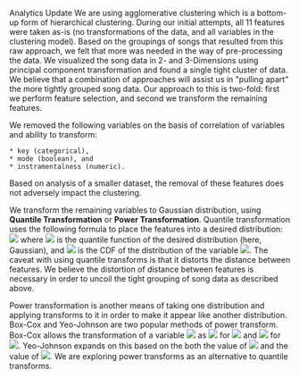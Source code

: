 Analytics Update
We are using agglomerative clustering which is a bottom-up form of hierarchical clustering. During our initial attempts, all 11 features were taken as-is (no transformations of the data, and all variables in the clustering model). Based on the groupings of songs that resulted from this raw approach, we felt that more was needed in the way of pre-processing the data. We visualized the song data in 2- and 3-Dimensions using principal component transformation and found a single tight cluster of data. We believe that a combination of approaches will assist us in "pulling apart" the more tightly grouped song data. Our approach to this is two-fold: first we perform feature selection, and second we transform the remaining features.

We removed the following variables on the basis of correlation of variables and ability to transform:

	* key (categorical),
	* mode (boolean), and
	* instramentalness (numeric).
	
Based on analysis of a smaller dataset, the removal of these features does not adversely impact the clustering. 

We transform the remaining variables to Gaussian distribution, using **Quantile Transformation** or **Power Transformation**. Quantile transformation uses the following formula to place the features into a desired distribution: 
<img src="https://latex.codecogs.com/gif.latex?G^{-1}(F(X)) " /> 
where <img src="https://latex.codecogs.com/gif.latex?G^{-1} " /> is the quantile function of the desired distribution (here, Gaussian), and <img src="https://latex.codecogs.com/gif.latex?F " /> is the CDF of the distribution of the variable <img src="https://latex.codecogs.com/gif.latex?X " />. The caveat with using quantile transforms is that it distorts the distance between features. We believe the distortion of distance between features is necessary in order to uncoil the tight grouping of song data as described above. 

Power transformation is another means of taking one distribution and applying transforms to it in order to make it appear like another distribution. Box-Cox and Yeo-Johnson are two popular methods of power transform. Box-Cox allows the transformation of a variable <img src="https://latex.codecogs.com/gif.latex?x " /> as <img src="https://latex.codecogs.com/gif.latex?x'_{\lambda} = \frac{x^{\lambda} - 1}{\lambda} " /> for <img src="https://latex.codecogs.com/gif.latex?\lambda \neq 0 " /> and <img src="https://latex.codecogs.com/gif.latex?log(x) " /> for <img src="https://latex.codecogs.com/gif.latex?\lambda = 0 " />. Yeo-Johnson expands on this based on the both the value of <img src="https://latex.codecogs.com/gif.latex?x " /> and the value of <img src="https://latex.codecogs.com/gif.latex?\lambda " />. We are exploring power transforms as an alternative to quantile transforms.

